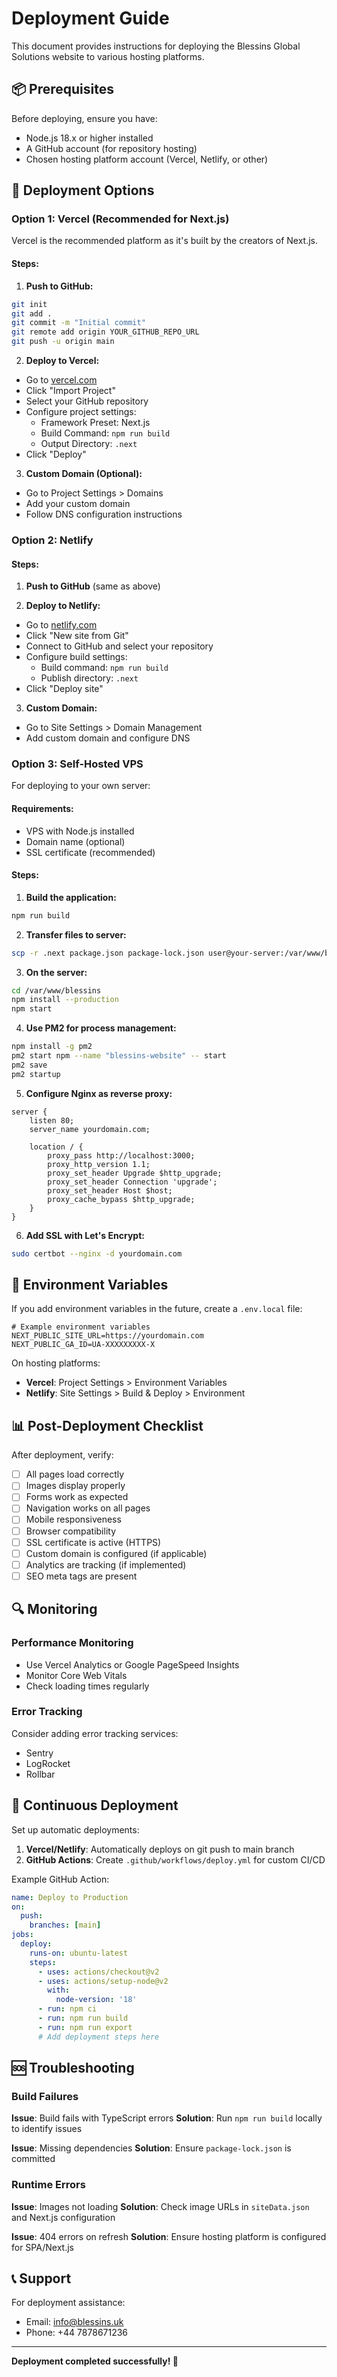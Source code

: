 # Deployment Guide

This document provides instructions for deploying the Blessins Global Solutions website to various hosting platforms.

## 📦 Prerequisites

Before deploying, ensure you have:
- Node.js 18.x or higher installed
- A GitHub account (for repository hosting)
- Chosen hosting platform account (Vercel, Netlify, or other)

## 🚀 Deployment Options

### Option 1: Vercel (Recommended for Next.js)

Vercel is the recommended platform as it's built by the creators of Next.js.

#### Steps:

1. **Push to GitHub:**
```bash
git init
git add .
git commit -m "Initial commit"
git remote add origin YOUR_GITHUB_REPO_URL
git push -u origin main
```

2. **Deploy to Vercel:**
- Go to [vercel.com](https://vercel.com)
- Click "Import Project"
- Select your GitHub repository
- Configure project settings:
  - Framework Preset: Next.js
  - Build Command: `npm run build`
  - Output Directory: `.next`
- Click "Deploy"

3. **Custom Domain (Optional):**
- Go to Project Settings > Domains
- Add your custom domain
- Follow DNS configuration instructions

### Option 2: Netlify

#### Steps:

1. **Push to GitHub** (same as above)

2. **Deploy to Netlify:**
- Go to [netlify.com](https://netlify.com)
- Click "New site from Git"
- Connect to GitHub and select your repository
- Configure build settings:
  - Build command: `npm run build`
  - Publish directory: `.next`
- Click "Deploy site"

3. **Custom Domain:**
- Go to Site Settings > Domain Management
- Add custom domain and configure DNS

### Option 3: Self-Hosted VPS

For deploying to your own server:

#### Requirements:
- VPS with Node.js installed
- Domain name (optional)
- SSL certificate (recommended)

#### Steps:

1. **Build the application:**
```bash
npm run build
```

2. **Transfer files to server:**
```bash
scp -r .next package.json package-lock.json user@your-server:/var/www/blessins
```

3. **On the server:**
```bash
cd /var/www/blessins
npm install --production
npm start
```

4. **Use PM2 for process management:**
```bash
npm install -g pm2
pm2 start npm --name "blessins-website" -- start
pm2 save
pm2 startup
```

5. **Configure Nginx as reverse proxy:**
```nginx
server {
    listen 80;
    server_name yourdomain.com;

    location / {
        proxy_pass http://localhost:3000;
        proxy_http_version 1.1;
        proxy_set_header Upgrade $http_upgrade;
        proxy_set_header Connection 'upgrade';
        proxy_set_header Host $host;
        proxy_cache_bypass $http_upgrade;
    }
}
```

6. **Add SSL with Let's Encrypt:**
```bash
sudo certbot --nginx -d yourdomain.com
```

## 🔧 Environment Variables

If you add environment variables in the future, create a `.env.local` file:

```env
# Example environment variables
NEXT_PUBLIC_SITE_URL=https://yourdomain.com
NEXT_PUBLIC_GA_ID=UA-XXXXXXXXX-X
```

On hosting platforms:
- **Vercel**: Project Settings > Environment Variables
- **Netlify**: Site Settings > Build & Deploy > Environment

## 📊 Post-Deployment Checklist

After deployment, verify:

- [ ] All pages load correctly
- [ ] Images display properly
- [ ] Forms work as expected
- [ ] Navigation works on all pages
- [ ] Mobile responsiveness
- [ ] Browser compatibility
- [ ] SSL certificate is active (HTTPS)
- [ ] Custom domain is configured (if applicable)
- [ ] Analytics are tracking (if implemented)
- [ ] SEO meta tags are present

## 🔍 Monitoring

### Performance Monitoring
- Use Vercel Analytics or Google PageSpeed Insights
- Monitor Core Web Vitals
- Check loading times regularly

### Error Tracking
Consider adding error tracking services:
- Sentry
- LogRocket
- Rollbar

## 🔄 Continuous Deployment

Set up automatic deployments:

1. **Vercel/Netlify**: Automatically deploys on git push to main branch
2. **GitHub Actions**: Create `.github/workflows/deploy.yml` for custom CI/CD

Example GitHub Action:
```yaml
name: Deploy to Production
on:
  push:
    branches: [main]
jobs:
  deploy:
    runs-on: ubuntu-latest
    steps:
      - uses: actions/checkout@v2
      - uses: actions/setup-node@v2
        with:
          node-version: '18'
      - run: npm ci
      - run: npm run build
      - run: npm run export
      # Add deployment steps here
```

## 🆘 Troubleshooting

### Build Failures

**Issue**: Build fails with TypeScript errors
**Solution**: Run `npm run build` locally to identify issues

**Issue**: Missing dependencies
**Solution**: Ensure `package-lock.json` is committed

### Runtime Errors

**Issue**: Images not loading
**Solution**: Check image URLs in `siteData.json` and Next.js configuration

**Issue**: 404 errors on refresh
**Solution**: Ensure hosting platform is configured for SPA/Next.js

## 📞 Support

For deployment assistance:
- Email: info@blessins.uk
- Phone: +44 7878671236

---

**Deployment completed successfully! 🎉**
